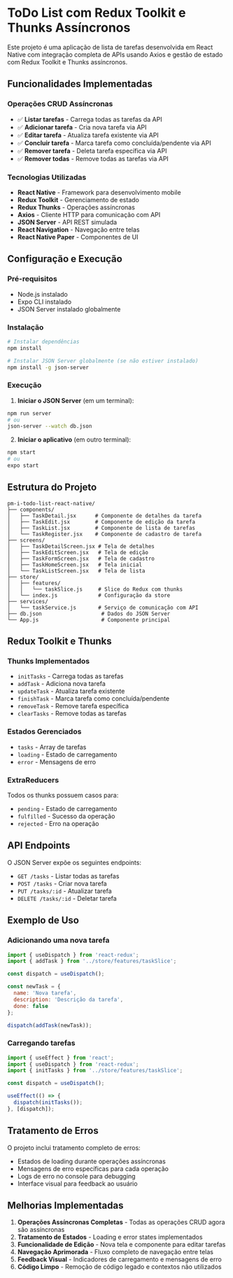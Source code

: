 # ToDo List com Redux Toolkit e Thunks Assíncronos

Este projeto é uma aplicação de lista de tarefas desenvolvida em React Native com integração completa de APIs usando Axios e gestão de estado com Redux Toolkit e Thunks assíncronos.

## Funcionalidades Implementadas

### Operações CRUD Assíncronas
- ✅ **Listar tarefas** - Carrega todas as tarefas da API
- ✅ **Adicionar tarefa** - Cria nova tarefa via API
- ✅ **Editar tarefa** - Atualiza tarefa existente via API
- ✅ **Concluir tarefa** - Marca tarefa como concluída/pendente via API
- ✅ **Remover tarefa** - Deleta tarefa específica via API
- ✅ **Remover todas** - Remove todas as tarefas via API

### Tecnologias Utilizadas
- **React Native** - Framework para desenvolvimento mobile
- **Redux Toolkit** - Gerenciamento de estado
- **Redux Thunks** - Operações assíncronas
- **Axios** - Cliente HTTP para comunicação com API
- **JSON Server** - API REST simulada
- **React Navigation** - Navegação entre telas
- **React Native Paper** - Componentes de UI

## Configuração e Execução

### Pré-requisitos
- Node.js instalado
- Expo CLI instalado
- JSON Server instalado globalmente

### Instalação
```bash
# Instalar dependências
npm install

# Instalar JSON Server globalmente (se não estiver instalado)
npm install -g json-server
```

### Execução

1. **Iniciar o JSON Server** (em um terminal):
```bash
npm run server
# ou
json-server --watch db.json
```

2. **Iniciar o aplicativo** (em outro terminal):
```bash
npm start
# ou
expo start
```

## Estrutura do Projeto

```
pm-i-todo-list-react-native/
├── components/
│   ├── TaskDetail.jsx      # Componente de detalhes da tarefa
│   ├── TaskEdit.jsx        # Componente de edição da tarefa
│   ├── TaskList.jsx        # Componente de lista de tarefas
│   └── TaskRegister.jsx    # Componente de cadastro de tarefa
├── screens/
│   ├── TaskDetailScreen.jsx # Tela de detalhes
│   ├── TaskEditScreen.jsx   # Tela de edição
│   ├── TaskFormScreen.jsx   # Tela de cadastro
│   ├── TaskHomeScreen.jsx   # Tela inicial
│   └── TaskListScreen.jsx   # Tela de lista
├── store/
│   ├── features/
│   │   └── taskSlice.js     # Slice do Redux com thunks
│   └── index.js             # Configuração da store
├── services/
│   └── taskService.js       # Serviço de comunicação com API
├── db.json                   # Dados do JSON Server
└── App.js                    # Componente principal
```

## Redux Toolkit e Thunks

### Thunks Implementados
- `initTasks` - Carrega todas as tarefas
- `addTask` - Adiciona nova tarefa
- `updateTask` - Atualiza tarefa existente
- `finishTask` - Marca tarefa como concluída/pendente
- `removeTask` - Remove tarefa específica
- `clearTasks` - Remove todas as tarefas

### Estados Gerenciados
- `tasks` - Array de tarefas
- `loading` - Estado de carregamento
- `error` - Mensagens de erro

### ExtraReducers
Todos os thunks possuem casos para:
- `pending` - Estado de carregamento
- `fulfilled` - Sucesso da operação
- `rejected` - Erro na operação

## API Endpoints

O JSON Server expõe os seguintes endpoints:

- `GET /tasks` - Listar todas as tarefas
- `POST /tasks` - Criar nova tarefa
- `PUT /tasks/:id` - Atualizar tarefa
- `DELETE /tasks/:id` - Deletar tarefa

## Exemplo de Uso

### Adicionando uma nova tarefa
```javascript
import { useDispatch } from 'react-redux';
import { addTask } from '../store/features/taskSlice';

const dispatch = useDispatch();

const newTask = {
  name: 'Nova tarefa',
  description: 'Descrição da tarefa',
  done: false
};

dispatch(addTask(newTask));
```

### Carregando tarefas
```javascript
import { useEffect } from 'react';
import { useDispatch } from 'react-redux';
import { initTasks } from '../store/features/taskSlice';

const dispatch = useDispatch();

useEffect(() => {
  dispatch(initTasks());
}, [dispatch]);
```

## Tratamento de Erros

O projeto inclui tratamento completo de erros:
- Estados de loading durante operações assíncronas
- Mensagens de erro específicas para cada operação
- Logs de erro no console para debugging
- Interface visual para feedback ao usuário

## Melhorias Implementadas

1. **Operações Assíncronas Completas** - Todas as operações CRUD agora são assíncronas
2. **Tratamento de Estados** - Loading e error states implementados
3. **Funcionalidade de Edição** - Nova tela e componente para editar tarefas
4. **Navegação Aprimorada** - Fluxo completo de navegação entre telas
5. **Feedback Visual** - Indicadores de carregamento e mensagens de erro
6. **Código Limpo** - Remoção de código legado e contextos não utilizados
